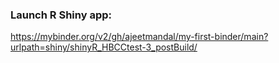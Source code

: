 ### Launch R Shiny app:
https://mybinder.org/v2/gh/ajeetmandal/my-first-binder/main?urlpath=shiny/shinyR_HBCCtest-3_postBuild/



